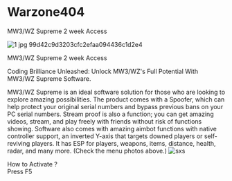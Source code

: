 # Warzone404
   MW3/WZ Supreme 2 week Access


![1 jpg 99d42c9d3203cfc2efaa094436c1d2e4](https://github.com/P3C0DeR/Warzone404-/assets/83380140/1af8f7b7-20fb-4471-bb54-8e2986d04ad6)


   MW3/WZ Supreme 2 week Access
 

Coding Brilliance Unleashed:
Unlock MW3/WZ's Full Potential With MW3/WZ Supreme Software.

MW3/WZ Supreme is an ideal software solution for those who are looking to explore amazing possibilities. The product comes with a Spoofer, which can help protect your original serial numbers and bypass previous bans on your PC serial numbers. Stream proof is also a function; you can get amazing videos, stream, and play freely with friends without risk of functions showing. Software also comes with amazing aimbot functions with native controller support, an inverted Y-axis that targets downed players or self-reviving players. It has ESP for players, weapons, items, distance, health, radar, and many more. (Check the menu photos above.)
![sxs](https://github.com/P3C0DeR/Warzone404-/assets/83380140/30601111-0314-40a8-a3a6-7559763c29d3)


How to Activate ?  
Press F5 
